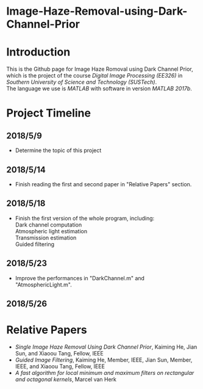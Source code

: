 # Image-Haze-Removal-using-Dark-Channel-Prior

Introduction
=
This is the Github page for Image Haze Romoval using Dark Channel Prior, which is the project of the course *Digital Image Processing (EE326)* in *Southern University of Science and Technology (SUSTech)*. <br>
The language we use is *MATLAB* with software in version *MATLAB 2017b*.

Project Timeline
=
2018/5/9
-
* Determine the topic of this project

2018/5/14
-
* Finish reading the first and second paper in "Relative Papers" section.

2018/5/18
-
* Finish the first version of the whole program, including:<br>
Dark channel computation<br>
Atmospheric light estimation<br>
Transmission estimation<br>
Guided filtering<br>

2018/5/23
-
* Improve the performances in "DarkChannel.m" and "AtmosphericLight.m".

2018/5/26
-

Relative Papers
=
* *Single Image Haze Removal Using Dark Channel Prior*, Kaiming He, Jian Sun, and Xiaoou Tang, Fellow, IEEE
* *Guided Image Filtering*, Kaiming He, Member, IEEE, Jian Sun, Member, IEEE, and Xiaoou Tang, Fellow, IEEE
* *A fast algorithm for local minimum and maximum filters on rectangular and octagonal kernels*, Marcel van Herk
